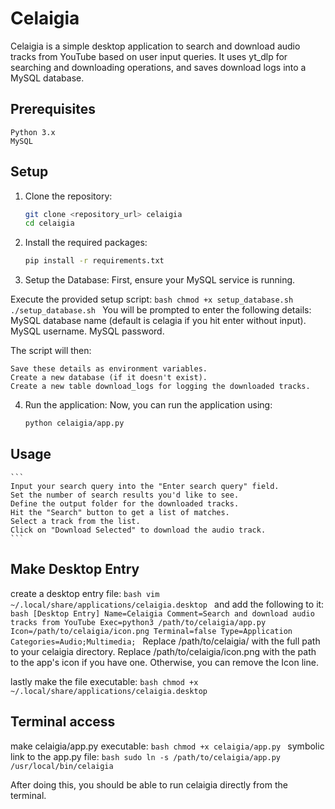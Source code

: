 # Celaigia

Celaigia is a simple desktop application to search and download audio tracks from YouTube based on user input queries. It uses yt_dlp for searching and downloading operations, and saves download logs into a MySQL database.

## Prerequisites

    Python 3.x
    MySQL

## Setup
1. Clone the repository:
    ```bash
    git clone <repository_url> celaigia
    cd celaigia
    ```
2. Install the required packages:
    ```bash
    pip install -r requirements.txt
    ```

3. Setup the Database:
First, ensure your MySQL service is running.

Execute the provided setup script:
    ```bash
    chmod +x setup_database.sh
    ./setup_database.sh
    ```
You will be prompted to enter the following details:
    MySQL database name (default is celagia if you hit enter without input).
    MySQL username.
    MySQL password.

The script will then:

    Save these details as environment variables.
    Create a new database (if it doesn't exist).
    Create a new table download_logs for logging the downloaded tracks.

4. Run the application:
Now, you can run the application using:
    ```bash
    python celaigia/app.py
    ```

## Usage
    ```
    Input your search query into the "Enter search query" field.
    Set the number of search results you'd like to see.
    Define the output folder for the downloaded tracks.
    Hit the "Search" button to get a list of matches.
    Select a track from the list.
    Click on "Download Selected" to download the audio track.
    ```

## Make Desktop Entry
create a desktop entry file:
    ```bash
    vim ~/.local/share/applications/celaigia.desktop
    ```
and add the following to it:
    ```bash
    [Desktop Entry]
    Name=Celaigia
    Comment=Search and download audio tracks from YouTube
    Exec=python3 /path/to/celaigia/app.py
    Icon=/path/to/celaigia/icon.png
    Terminal=false
    Type=Application
    Categories=Audio;Multimedia;
    ```
Replace /path/to/celaigia/ with the full path to your celaigia directory.
Replace /path/to/celaigia/icon.png with the path to the app's icon if you have one. Otherwise, you can remove the Icon line.

lastly make the file executable:
    ```bash
    chmod +x ~/.local/share/applications/celaigia.desktop
    ```

## Terminal access
make celaigia/app.py executable:
    ```bash
    chmod +x celaigia/app.py
    ```
symbolic link to the app.py file:
    ```bash
    sudo ln -s /path/to/celaigia/app.py /usr/local/bin/celaigia
    ```

After doing this, you should be able to run celaigia directly from the terminal.



    